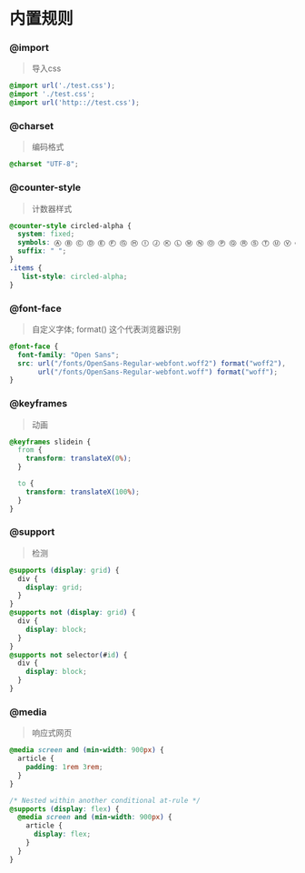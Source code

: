 # 内置规则

### @import
> 导入css

```css
@import url('./test.css');
@import './test.css';
@import url('http:://test.css');
```

### @charset
> 编码格式

```css
@charset "UTF-8";
```


### @counter-style
> 计数器样式

```css
@counter-style circled-alpha {
  system: fixed;
  symbols: Ⓐ Ⓑ Ⓒ Ⓓ Ⓔ Ⓕ Ⓖ Ⓗ Ⓘ Ⓙ Ⓚ Ⓛ Ⓜ Ⓝ Ⓞ Ⓟ Ⓠ Ⓡ Ⓢ Ⓣ Ⓤ Ⓥ Ⓦ Ⓧ Ⓨ Ⓩ;
  suffix: " ";
}
.items {
   list-style: circled-alpha;
}
```

### @font-face
> 自定义字体;
> format() 这个代表浏览器识别

```css
@font-face {
  font-family: "Open Sans";
  src: url("/fonts/OpenSans-Regular-webfont.woff2") format("woff2"),
       url("/fonts/OpenSans-Regular-webfont.woff") format("woff");
}
```

### @keyframes
> 动画

```css
@keyframes slidein {
  from {
    transform: translateX(0%); 
  }

  to {
    transform: translateX(100%);
  }
}
```

### @support
> 检测

```css
@supports (display: grid) {
  div {
    display: grid;
  }
}
@supports not (display: grid) {
  div {
    display: block;
  }
}
@supports not selector(#id) {
  div {
    display: block;
  }
}
```

### @media
> 响应式网页

```css
@media screen and (min-width: 900px) {
  article {
    padding: 1rem 3rem;
  }
}

/* Nested within another conditional at-rule */
@supports (display: flex) {
  @media screen and (min-width: 900px) {
    article {
      display: flex;
    }
  }
}
```